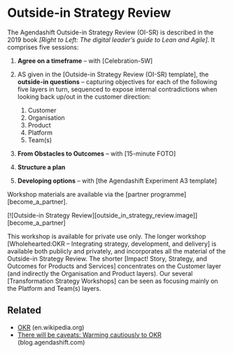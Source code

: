 # Outside-in Strategy Review

The Agendashift Outside-in Strategy Review (OI-SR) is described in the 2019 book *[Right to Left: The digital leader’s guide to Lean and Agile]*. It comprises five sessions:

  1. **Agree on a timeframe** – with [Celebration-5W]
  2. AS given in the [Outside-in Strategy Review (OI-SR) template], the **outside-in questions** – capturing objectives for each of the following five layers in turn, sequenced to expose internal contradictions when looking back up/out in the customer direction:

       1. Customer
       2. Organisation
       3. Product
       4. Platform
       5. Team(s)

  3. **From Obstacles to Outcomes** – with [15-minute FOTO]
  4. **Structure a plan**
  5. **Developing options** – with [the Agendashift Experiment A3 template]

Workshop materials are available via the [partner programme][become_a_partner].

[![Outside-in Strategy Review][outside_in_strategy_review.image]][become_a_partner]

This workshop is available for private use only. The longer workshop [Wholehearted:OKR – Integrating strategy, development, and delivery] is available both publicly and privately, and incorporates all the material of the Outside-in Strategy Review. The shorter [Impact! Story, Strategy, and Outcomes for Products and Services] concentrates on the Customer layer (and indirectly the Organisation and Product layers). Our several [Transformation Strategy Workshops] can be seen as focusing mainly on the Platform and Team(s) layers.

## Related

  * [OKR](https://en.wikipedia.org/wiki/OKR) (en.wikipedia.org)
  * [There will be caveats: Warming cautiously to OKR](https://blog.agendashift.com/2019/09/04/there-will-be-caveats-warming-cautiously-to-okr/) (blog.agendashift.com)
